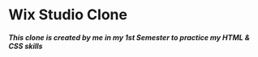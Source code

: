 <h1 style="text-align-center">Wix Studio Clone</h1>
<h5>This clone is created by me in my <span style="font-weight: bold">1st Semester</span> to practice my <span style="font-weight: bold">HTML & CSS</span> skills </h5>
